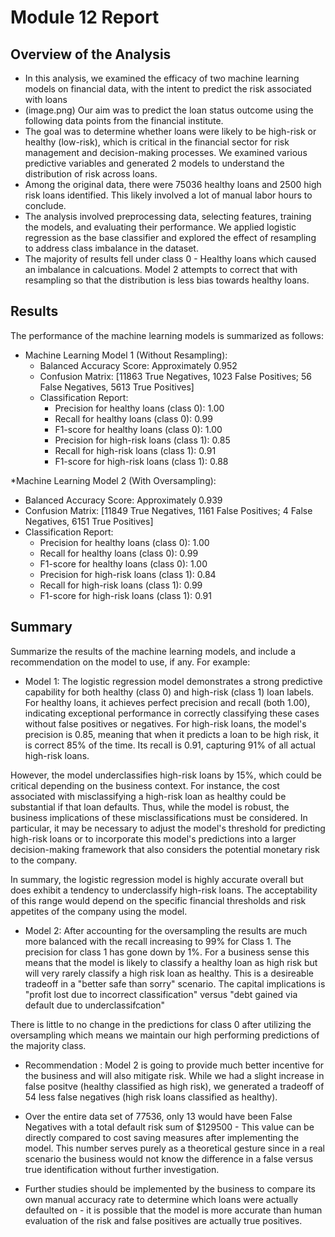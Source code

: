 # Module 12 Report

## Overview of the Analysis


* In this analysis, we examined the efficacy of two machine learning models on financial data, with the intent to predict the risk associated with loans
* (image.png) Our aim was to predict the loan status outcome using the following data points from the financial institute.
* The goal was to determine whether loans were likely to be high-risk or healthy (low-risk), which is critical in the financial sector for risk management and decision-making processes. We examined various predictive variables and generated 2 models to understand the distribution of risk across loans.
* Among the original data, there were 75036 healthy loans and 2500 high risk loans identified. This likely involved a lot of manual labor hours to conclude.
* The analysis involved preprocessing data, selecting features, training the models, and evaluating their performance. We applied logistic regression as the base classifier and explored the effect of resampling to address class imbalance in the dataset.
* The majority of results fell under class 0 - Healthy loans which caused an imbalance in calcuations. Model 2 attempts to correct that with resampling so that the distribution is less bias towards healthy loans.

## Results


The performance of the machine learning models is summarized as follows:

* Machine Learning Model 1 (Without Resampling):
  * Balanced Accuracy Score: Approximately 0.952
  * Confusion Matrix: [11863 True Negatives, 1023 False Positives; 56 False Negatives, 5613 True Positives]
  * Classification Report:
    * Precision for healthy loans (class 0): 1.00
    * Recall for healthy loans (class 0): 0.99
    * F1-score for healthy loans (class 0): 1.00
    * Precision for high-risk loans (class 1): 0.85
    * Recall for high-risk loans (class 1): 0.91
    * F1-score for high-risk loans (class 1): 0.88



*Machine Learning Model 2 (With Oversampling):
  * Balanced Accuracy Score: Approximately 0.939
  * Confusion Matrix: [11849 True Negatives, 1161 False Positives; 4 False Negatives, 6151 True Positives]
  * Classification Report:
    * Precision for healthy loans (class 0): 1.00
    * Recall for healthy loans (class 0): 0.99
    * F1-score for healthy loans (class 0): 1.00
    * Precision for high-risk loans (class 1): 0.84
    * Recall for high-risk loans (class 1): 0.99
    * F1-score for high-risk loans (class 1): 0.91


## Summary

Summarize the results of the machine learning models, and include a recommendation on the model to use, if any. For example:
* Model 1: The logistic regression model demonstrates a strong predictive capability for both healthy (class 0) and high-risk (class 1) loan labels. For healthy loans, it achieves perfect precision and recall (both 1.00), indicating exceptional performance in correctly classifying these cases without false positives or negatives. For high-risk loans, the model's precision is 0.85, meaning that when it predicts a loan to be high risk, it is correct 85% of the time. Its recall is 0.91, capturing 91% of all actual high-risk loans.

However, the model underclassifies high-risk loans by 15%, which could be critical depending on the business context. For instance, the cost associated with misclassifying a high-risk loan as healthy could be substantial if that loan defaults. Thus, while the model is robust, the business implications of these misclassifications must be considered. In particular, it may be necessary to adjust the model's threshold for predicting high-risk loans or to incorporate this model's predictions into a larger decision-making framework that also considers the potential monetary risk to the company.

In summary, the logistic regression model is highly accurate overall but does exhibit a tendency to underclassify high-risk loans. The acceptability of this range would depend on the specific financial thresholds and risk appetites of the company using the model.

* Model 2: After accounting for the oversampling the results are much more balanced with the recall increasing to 99% for Class 1. The precision for class 1 has gone down by 1%. For a business sense this means that the model is likely to classify a healthy loan as high risk but will very rarely classify a high risk loan as healthy. This is a desireable tradeoff in a "better safe than sorry" scenario. The capital implications is "profit lost due to incorrect classification" versus "debt gained via default due to underclassifcation"

There is little to no change in the predictions for class 0 after utilizing the oversampling which means we maintain our high performing predictions of the majority class.
* Recommendation : Model 2 is going to provide much better incentive for the business and will also mitigate risk. While we had a slight increase in false positve (healthy classified as high risk), we generated a tradeoff of 54 less false negatives (high risk loans classified as healthy).

* Over the entire data set of 77536, only 13 would have been False Negatives with a total default risk sum of $129500 - This value can be directly compared to cost saving measures after implementing the model. This number serves purely as a theoretical gesture since in a real scenario the business would not know the difference in a false versus true identification without further investigation.

* Further studies should be implemented by the business to compare its own manual accuracy rate to determine which loans were actually defaulted on - it is possible that the model is more accurate than human evaluation of the risk and false positives are actually true positives.


